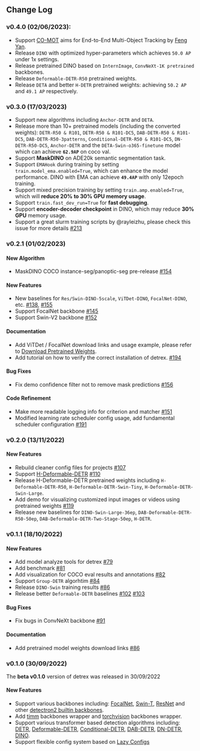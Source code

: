 ## Change Log

### v0.4.0 (02/06/2023):
- Support [CO-MOT](./projects/co_mot/) aims for End-to-End Multi-Object Tracking by [Feng Yan](https://scholar.google.com/citations?user=gO4divAAAAAJ&hl=zh-CN&oi=sra).
- Release `DINO` with optimized hyper-parameters which achieves `50.0 AP` under 1x settings.
- Release pretrained DINO based on `InternImage`, `ConvNeXt-1K pretrained` backbones.
- Release `Deformable-DETR-R50` pretrained weights.
- Release `DETA` and better `H-DETR` pretrained weights: achieving `50.2 AP` and `49.1 AP` respectively.

### v0.3.0 (17/03/2023)
- Support new algorithms including `Anchor-DETR` and `DETA`.
- Release more than 10+ pretrained models (including the converted weights): `DETR-R50 & R101`, `DETR-R50 & R101-DC5`, `DAB-DETR-R50 & R101-DC5`, `DAB-DETR-R50-3patterns`, `Conditional-DETR-R50 & R101-DC5`, `DN-DETR-R50-DC5`, `Anchor-DETR` and the `DETA-Swin-o365-finetune` model which can achieve **`62.9AP`** on coco val.
- Support **MaskDINO** on ADE20k semantic segmentation task.
- Support `EMAHook` during training by setting `train.model_ema.enabled=True`, which can enhance the model performance. DINO with EMA can achieve **`49.4AP`** with only 12epoch training.
- Support mixed precision training by setting `train.amp.enabled=True`, which will **reduce 20% to 30% GPU memory usage**.
- Support `train.fast_dev_run=True` for **fast debugging**.
- Support **encoder-decoder checkpoint** in DINO, which may reduce **30% GPU** memory usage.
- Support a great slurm training scripts by @rayleizhu, please check this issue for more details [#213](https://github.com/IDEA-Research/detrex/issues/213)


### v0.2.1 (01/02/2023)
#### New Algorithm
- MaskDINO COCO instance-seg/panoptic-seg pre-release [#154](https://github.com/IDEA-Research/detrex/pull/154)

#### New Features
- New baselines for `Res/Swin-DINO-5scale`, `ViTDet-DINO`, `FocalNet-DINO`, etc. [#138](https://github.com/IDEA-Research/detrex/pull/138), [#155](https://github.com/IDEA-Research/detrex/pull/155)
- Support FocalNet backbone [#145](https://github.com/IDEA-Research/detrex/pull/145)
- Support Swin-V2 backbone [#152](https://github.com/IDEA-Research/detrex/pull/152)

#### Documentation
- Add ViTDet / FocalNet download links and usage example, please refer to [Download Pretrained Weights](https://detrex.readthedocs.io/en/latest/tutorials/Download_Pretrained_Weights.html).
- Add tutorial on how to verify the correct installation of detrex. [#194](https://github.com/IDEA-Research/detrex/pull/194)

#### Bug Fixes
- Fix demo confidence filter not to remove mask predictions [#156](https://github.com/IDEA-Research/detrex/pull/156)

#### Code Refinement
- Make more readable logging info for criterion and matcher [#151](https://github.com/IDEA-Research/detrex/pull/151)
- Modified learning rate scheduler config usage, add fundamental scheduler configuration [#191](https://github.com/IDEA-Research/detrex/pull/191)

### v0.2.0 (13/11/2022)
#### New Features
- Rebuild cleaner config files for projects [#107](https://github.com/IDEA-Research/detrex/pull/107)
- Support [H-Deformable-DETR](https://github.com/IDEA-Research/detrex/tree/main/projects/h_deformable_detr) [#110](https://github.com/IDEA-Research/detrex/pull/110)
- Release H-Deformable-DETR pretrained weights including `H-Deformable-DETR-R50`, `H-Deformable-DETR-Swin-Tiny`, `H-Deformable-DETR-Swin-Large`.
- Add demo for visualizing customized input images or videos using pretrained weights [#119](https://github.com/IDEA-Research/detrex/pull/119)
- Release new baselines for `DINO-Swin-Large-36ep`, `DAB-Deformable-DETR-R50-50ep`, `DAB-Deformable-DETR-Two-Stage-50ep`, `H-DETR`.

### v0.1.1 (18/10/2022)
#### New Features
- Add model analyze tools for detrex [#79](https://github.com/IDEA-Research/detrex/pull/79)
- Add benchmark [#81](https://github.com/IDEA-Research/detrex/pull/81)
- Add visualization for COCO eval results and annotations [#82](https://github.com/IDEA-Research/detrex/pull/82)
- Support `Group-DETR` algorhtim [#84](https://github.com/IDEA-Research/detrex/pull/84)
- Release `DINO-Swin` training results [#86](https://github.com/IDEA-Research/detrex/pull/86)
- Release better `Deformable-DETR` baselines [#102](https://github.com/IDEA-Research/detrex/pull/102) [#103](https://github.com/IDEA-Research/detrex/pull/103) 

#### Bug Fixes
- Fix bugs in ConvNeXt backbone [#91](https://github.com/IDEA-Research/detrex/pull/91)

#### Documentation
- Add pretrained model weights download links [#86](https://github.com/IDEA-Research/detrex/pull/86)

### v0.1.0 (30/09/2022)
The **beta v0.1.0** version of detrex was released in 30/09/2022

#### New Features
- Support various backbones including: [FocalNet](https://arxiv.org/abs/2203.11926), [Swin-T](https://arxiv.org/pdf/2103.14030.pdf), [ResNet](https://arxiv.org/abs/1512.03385) and other [detectron2 builtin backbones](https://github.com/facebookresearch/detectron2/tree/main/detectron2/modeling/backbone).
- Add [timm](https://github.com/rwightman/pytorch-image-models) backbones wrapper and [torchvision](https://github.com/pytorch/vision) backbones wrapper.
- Support various transformer based detection algorithms including: [DETR](https://arxiv.org/abs/2005.12872), [Deformable-DETR](https://arxiv.org/abs/2010.04159), [Conditional-DETR](https://arxiv.org/abs/2108.06152), [DAB-DETR](https://arxiv.org/abs/2201.12329), [DN-DETR](https://arxiv.org/abs/2203.01305), [DINO](https://arxiv.org/abs/2203.03605).
- Support flexible config system based on [Lazy Configs](https://detectron2.readthedocs.io/en/latest/tutorials/lazyconfigs.html)